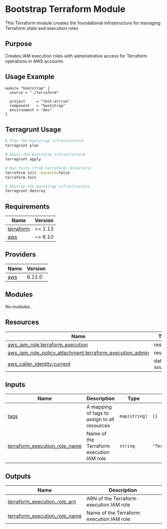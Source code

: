 # Bootstrap Terraform Module

This Terraform module creates the foundational infrastructure for managing Terraform state and execution roles

## Purpose

Creates IAM execution roles with administrative access for Terraform operations in AWS accounts

## Usage Example

```hcl
module "bootstrap" {
  source = "./terraform"

  project     = "test-arrise"
  component   = "bootstrap"
  environment = "dev"
}
```

## Terragrunt Usage

```bash
# Plan the bootstrap infrastructure
terragrunt plan

# Apply the bootstrap infrastructure
terragrunt apply

# Run tests (from terraform/ directory)
terraform init -backend=false
terraform test

# Destroy the bootstrap infrastructure
terragrunt destroy
```

<!-- BEGIN_TF_DOCS -->
## Requirements

| Name | Version |
|------|---------|
| <a name="requirement_terraform"></a> [terraform](#requirement\_terraform) | >= 1.13 |
| <a name="requirement_aws"></a> [aws](#requirement\_aws) | ~> 6.10 |

## Providers

| Name | Version |
|------|---------|
| <a name="provider_aws"></a> [aws](#provider\_aws) | 6.11.0 |

## Modules

No modules.

## Resources

| Name | Type |
|------|------|
| [aws_iam_role.terraform_execution](https://registry.terraform.io/providers/hashicorp/aws/latest/docs/resources/iam_role) | resource |
| [aws_iam_role_policy_attachment.terraform_execution_admin](https://registry.terraform.io/providers/hashicorp/aws/latest/docs/resources/iam_role_policy_attachment) | resource |
| [aws_caller_identity.current](https://registry.terraform.io/providers/hashicorp/aws/latest/docs/data-sources/caller_identity) | data source |

## Inputs

| Name | Description | Type | Default | Required |
|------|-------------|------|---------|:--------:|
| <a name="input_tags"></a> [tags](#input\_tags) | A mapping of tags to assign to all resources | `map(string)` | `{}` | no |
| <a name="input_terraform_execution_role_name"></a> [terraform\_execution\_role\_name](#input\_terraform\_execution\_role\_name) | Name of the Terraform execution IAM role | `string` | `"TerraformExecutionRole"` | no |

## Outputs

| Name | Description |
|------|-------------|
| <a name="output_terraform_execution_role_arn"></a> [terraform\_execution\_role\_arn](#output\_terraform\_execution\_role\_arn) | ARN of the Terraform execution IAM role |
| <a name="output_terraform_execution_role_name"></a> [terraform\_execution\_role\_name](#output\_terraform\_execution\_role\_name) | Name of the Terraform execution IAM role |
<!-- END_TF_DOCS -->
